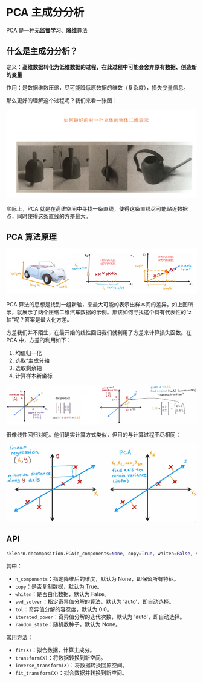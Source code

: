 # PCA 主成分分析

PCA 是一种**无监督学习**、**降维**算法

## 什么是主成分分析？

定义：**高维数据转化为低维数据的过程，在此过程中可能会舍弃原有数据、创造新的变量**

作用：是数据维数压缩，尽可能降低原数据的维数（复杂度），损失少量信息。

那么更好的理解这个过程呢？我们来看一张图：

![PCA](../images/reduction/PCA解释图.png)

实际上，PCA 就是在高维空间中寻找一条直线，使得这条直线尽可能贴近数据点，同时使得这条直线的方差最大。

## PCA 算法原理

![PCA算法](../images/reduction/将二维汽车特征压缩成一维特征.png)

PCA 算法的思想是找到一组新轴，来最大可能的表示出样本间的差异。如上图所示，就展示了两个压缩二维汽车数据的示例。那该如何寻找这个具有代表性的“z 轴”呢？答案是最大化方差。

方差我们并不陌生，在最开始的线性回归我们就利用了方差来计算损失函数。在 PCA 中，方差的利用如下：

1. 均值归一化
2. 选取“主成分轴
3. 选取剩余轴
4. 计算样本新坐标

![PCA算法](../images/reduction/PCA算法“投影”和“重构”.png)

很像线性回归对吧。他们确实计算方式类似，但目的与计算过程不尽相同：

![PCA算法](../images/reduction/“PCA算法”和“线性回归”的区别.png)

## API

```python
sklearn.decomposition.PCA(n_components=None, copy=True, whiten=False, svd_solver='auto', tol=0.0, iterated_power='auto', random_state=None)
```

其中：

- `n_components`：指定降维后的维度，默认为 None，即保留所有特征。
- `copy`：是否复制数据，默认为 True。
- `whiten`：是否白化数据，默认为 False。
- `svd_solver`：指定奇异值分解的算法，默认为 'auto'，即自动选择。
- `tol`：奇异值分解的容忍度，默认为 0.0。
- `iterated_power`：奇异值分解的迭代次数，默认为 'auto'，即自动选择。
- `random_state`：随机数种子，默认为 None。

常用方法：

- `fit(X)`：拟合数据，计算主成分。
- `transform(X)`：将数据转换到新空间。
- `inverse_transform(X)`：将数据转换回原空间。
- `fit_transform(X)`：拟合数据并转换到新空间。
